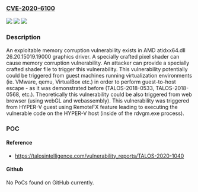 ### [CVE-2020-6100](https://cve.mitre.org/cgi-bin/cvename.cgi?name=CVE-2020-6100)
![](https://img.shields.io/static/v1?label=Product&message=AMD&color=blue)
![](https://img.shields.io/static/v1?label=Version&message=AMD%20atidxx64.dll%20(26.20.15019.19000)%20&color=brightgreen)
![](https://img.shields.io/static/v1?label=Vulnerability&message=out%20of%20bounds%20write&color=brightgreen)

### Description

An exploitable memory corruption vulnerability exists in AMD atidxx64.dll 26.20.15019.19000 graphics driver. A specially crafted pixel shader can cause memory corruption vulnerability. An attacker can provide a specially crafted shader file to trigger this vulnerability. This vulnerability potentially could be triggered from guest machines running virtualization environments (ie. VMware, qemu, VirtualBox etc.) in order to perform guest-to-host escape - as it was demonstrated before (TALOS-2018-0533, TALOS-2018-0568, etc.). Theoretically this vulnerability could be also triggered from web browser (using webGL and webassembly). This vulnerability was triggered from HYPER-V guest using RemoteFX feature leading to executing the vulnerable code on the HYPER-V host (inside of the rdvgm.exe process).

### POC

#### Reference
- https://talosintelligence.com/vulnerability_reports/TALOS-2020-1040

#### Github
No PoCs found on GitHub currently.

